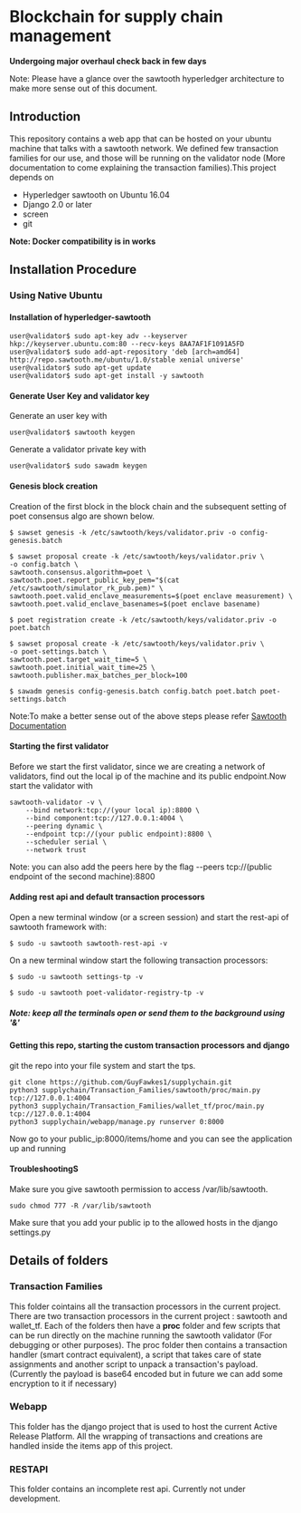 # Blockchain for supply chain management

**Undergoing major overhaul check back in few days**

Note: Please have a glance over the sawtooth hyperledger architecture to make more sense out of this document.

## Introduction

This repository contains a web app that can be hosted on your ubuntu machine that talks with a sawtooth network. We defined few transaction families for our use, and those will be running on the validator node (More documentation to come explaining the transaction families).This project depends on
<ul> <li>Hyperledger sawtooth on Ubuntu 16.04 </li>
<li>Django 2.0 or later </li>
<li>screen</li>
<li>git</li>
</ul>

**Note: Docker compatibility is in works**

## Installation Procedure

### Using Native Ubuntu

#### Installation of hyperledger-sawtooth

```shell
user@validator$ sudo apt-key adv --keyserver hkp://keyserver.ubuntu.com:80 --recv-keys 8AA7AF1F1091A5FD
user@validator$ sudo add-apt-repository 'deb [arch=amd64] http://repo.sawtooth.me/ubuntu/1.0/stable xenial universe'
user@validator$ sudo apt-get update
user@validator$ sudo apt-get install -y sawtooth
```

#### Generate User Key and validator key

Generate an user key with

```shell
user@validator$ sawtooth keygen
```

Generate a validator private key with

```shell
user@validator$ sudo sawadm keygen
```

#### Genesis block creation

Creation of the first block in the block chain and the subsequent setting of poet consensus algo are shown below.

```shell
$ sawset genesis -k /etc/sawtooth/keys/validator.priv -o config-genesis.batch

$ sawset proposal create -k /etc/sawtooth/keys/validator.priv \
-o config.batch \
sawtooth.consensus.algorithm=poet \
sawtooth.poet.report_public_key_pem="$(cat /etc/sawtooth/simulator_rk_pub.pem)" \
sawtooth.poet.valid_enclave_measurements=$(poet enclave measurement) \
sawtooth.poet.valid_enclave_basenames=$(poet enclave basename)

$ poet registration create -k /etc/sawtooth/keys/validator.priv -o poet.batch

$ sawset proposal create -k /etc/sawtooth/keys/validator.priv \
-o poet-settings.batch \
sawtooth.poet.target_wait_time=5 \
sawtooth.poet.initial_wait_time=25 \
sawtooth.publisher.max_batches_per_block=100

$ sawadm genesis config-genesis.batch config.batch poet.batch poet-settings.batch
```

Note:To make a better sense out of the above steps please refer [Sawtooth Documentation](https://sawtooth.hyperledger.org/docs/core/nightly/master/app_developers_guide/creating_sawtooth_network.html)

#### Starting the first validator

Before we start the first validator, since we are creating a network of validators, find out the local ip of the machine and its public endpoint.Now start the validator with

```shell
sawtooth-validator -v \
    --bind network:tcp://(your local ip):8800 \
    --bind component:tcp://127.0.0.1:4004 \
    --peering dynamic \
    --endpoint tcp://(your public endpoint):8800 \
    --scheduler serial \
    --network trust
```

Note: you can also add the peers here by the flag --peers tcp://(public endpoint of the second machine):8800

#### Adding rest api and default transaction processors

Open a new terminal window (or a screen session) and start the rest-api of sawtooth framework with:

```shell
$ sudo -u sawtooth sawtooth-rest-api -v
```

On a new terminal window start the following transaction processors:

```shell
$ sudo -u sawtooth settings-tp -v
```

```shell
$ sudo -u sawtooth poet-validator-registry-tp -v
```

##### Note: keep all the terminals open or send them to  the background using '&'

#### Getting this repo, starting the custom transaction processors and django

git the repo into your file system and start the tps.

```shell
git clone https://github.com/GuyFawkes1/supplychain.git
python3 supplychain/Transaction_Families/sawtooth/proc/main.py tcp://127.0.0.1:4004
python3 supplychain/Transaction_Families/wallet_tf/proc/main.py tcp://127.0.0.1:4004
python3 supplychain/webapp/manage.py runserver 0:8000
```
Now go to your public_ip:8000/items/home and you can see the application up and running





#### TroubleshootingS

Make sure you give sawtooth permission to access /var/lib/sawtooth.

```shell
sudo chmod 777 -R /var/lib/sawtooth
```
Make sure that you add your public ip to the allowed hosts in the django settings.py

## Details of folders

### Transaction Families

This folder cointains all the transaction processors in the current project. There are two transaction processors in the current project : sawtooth and wallet_tf. Each of the folders then have a **proc** folder and few scripts that can be run directly on the machine running the sawtooth validator (For debugging or other purposes). The proc folder then contains a transaction handler (smart contract equivalent), a script that takes care of state assignments and another script to unpack a transaction's payload.(Currently the payload is base64 encoded but in future we can add some encryption to it if necessary)

### Webapp

This folder has the django project that is used to host the current Active Release Platform. All the wrapping of transactions and creations are handled inside the items app of this project.

### RESTAPI

This folder contains an incomplete rest api. Currently not under development.
